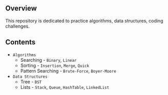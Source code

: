 ## Overview

This repository is  dedicated to practice algorithms, data structures, coding challenges.

## Contents

- `Algorithms`
   - Searching - `Binary`, `Linear`
   - Sorting - `Insertion`, `Merge`, `Quick`
   - Pattern Searching - `Brute-Force`, `Boyer-Moore`
- `Data Structures`
   - Tree - `BST`
   - Lists - `Stack`, `Queue`, `HashTable`, `LinkedList`

